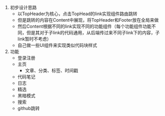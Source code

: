 1. 初步设计思路
    - 以TopHeader为核心，点击TopHead的link实现组件路由跳转
    - 但是跳转的内容在Content中展现，将TopHeader和Footer放在全局来做
    - 然后Content根据不同的link实现不同的功能组件（每个功能组件功能不同，但是其对于子link的代码通用，从后端传过来不同子link下的内容，子link暂时不考虑）
    - 自己做一些UI组件来实现类似代码块样式
2. 功能
    - 登录注册
    - 主页
        - 文章、分类、标签、时间戳
    - 代码笔记
    - 日志
    - 精选
    - 黑暗模式
    - 搜索
    - github跳转